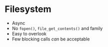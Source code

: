 # Filesystem

* Async
* No `fopen()`, `file_get_contents()` and family
* Easy to overlook
* Few blocking calls *can* be acceptable
